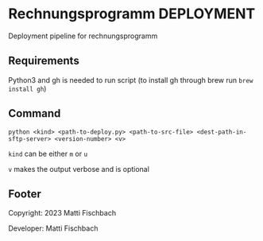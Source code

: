 # Rechnungsprogramm DEPLOYMENT
Deployment pipeline for rechnungsprogramm

## Requirements

Python3 and gh is needed to run script (to install gh through brew run ```brew install gh```)

## Command

```
python <kind> <path-to-deploy.py> <path-to-src-file> <dest-path-in-sftp-server> <version-number> <v>
```

```kind``` can be either ```m``` or ```u```

```v``` makes the output verbose and is optional

## Footer

Copyright: 2023 Matti Fischbach

Developer: Matti Fischbach 
